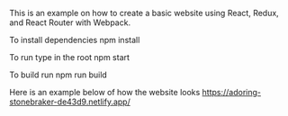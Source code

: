 This is an example on how to create a basic website using React, Redux, and React Router with Webpack.

To install dependencies
npm install

To run type in the root
npm start

To build run
npm run build

Here is an example below of how the website looks https://adoring-stonebraker-de43d9.netlify.app/
